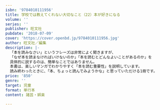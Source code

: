 ```yaml
---
isbn: '9784010111956'
title: 学校では教えてくれない大切なこと（22）本が好きになる
volume: ''
series: ''
publisher: 旺文社
pubdate: '2018-07-09'
cover: 'https://cover.openbd.jp/9784010111956.jpg'
author: 旺文社／編集
description: |-
  「本を読みなさい」というフレーズは非常によく聞きますが、
  「なぜ本を読まなければいけないのか」「本を読むとどんなよいことがあるのか」を
  具体的に説するのは、簡単なことではありません。
  本書は、楽しいマンガでわかりやすく「本を読む重要性」を説明しています。
  読み終わったときに、「本、ちょっと読んでみようかな」と思っていただける1冊です。
price: '850'
genre: ''
target: 児童
format: 単行本
content: 諸芸・娯楽

---
```

